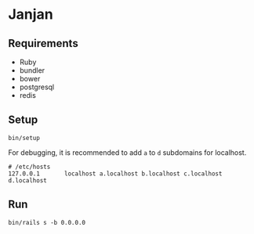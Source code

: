 # Janjan

## Requirements

- Ruby
- bundler
- bower
- postgresql
- redis

## Setup

    bin/setup

  For debugging, it is recommended to add `a` to `d` subdomains for localhost.

    # /etc/hosts
    127.0.0.1       localhost a.localhost b.localhost c.localhost d.localhost

## Run

    bin/rails s -b 0.0.0.0

